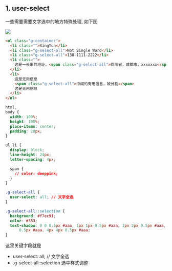 ## 1. user-select

一些需要需要文字选中的地方特殊处理, 如下图

![](https://qiniu.espe.work/blog/Jun-02-2022-16-28-03.gif)

```html
<ul class="g-container">
  <li class="">XingYun</li>
  <li class="g-select-all">Not Single Word</li>
  <li class="g-select-all">138-1111-2222</li>
  <li class="">
    这是一长串的地址，<span class="g-select-all">四川省，成都市，xxxxxxx</span>
  </li>
  <li>
    这是无用信息
    <span class="g-select-all">中间的有用信息，被分割</span>
    这是无用信息
  </li>
</ul>
```

```css
html,
body {
  width: 100%;
  height: 100%;
  place-items: center;
  padding: 20px;
}

ul li {
  display: block;
  line-height: 24px;
  letter-spacing: 4px;

  span {
    // color: deeppink;
  }
}

.g-select-all {
  user-select: all; // 文字全选
}

.g-select-all::selection {
  background: #f7ec91;
  color: #333;
  text-shadow: 0 0 0.5px #aaa, 1px 1px 0.5px #aaa, 2px 2px 0.5px #aaa, 3px 3px
      0.5px #aaa, 4px 4px 0.5px #aaa;
}
```

这里关键字段就是 
- user-select: all; // 文字全选
- .g-select-all::selection 选中样式调整




